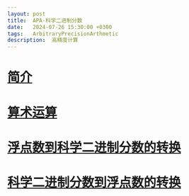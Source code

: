 ```yaml
---
layout: post
title:  APA-科学二进制分数
date:   2024-07-26 15:30:00 +0300
tags:   ArbitraryPrecisionArthmetic
description:  高精度计算
---
```



# [简介](#简介)


# [算术运算](#)

# [浮点数到科学二进制分数的转换](#)

# [科学二进制分数到浮点数的转换](#)



